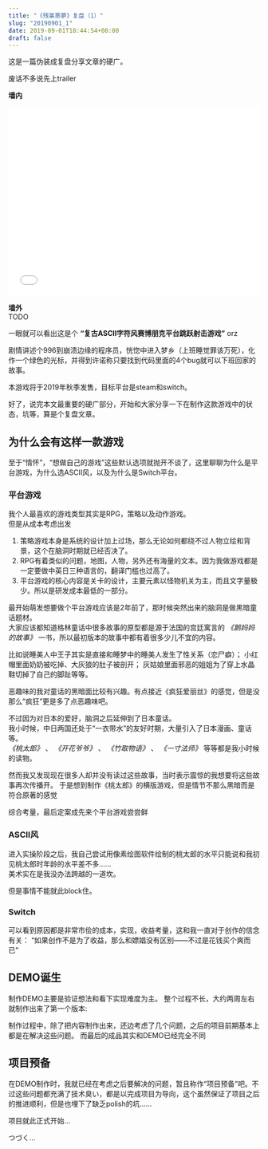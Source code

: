 ```yaml
---
title: "《残業悪夢》复盘（1）"
slug: "20190901_1"
date: 2019-09-01T18:44:54+08:00
draft: false
---
```


这是一篇伪装成复盘分享文章的硬广。

<!--more-->

废话不多说先上trailer


**墙内**  

<div style="position: relative; width: 100%; height: 0; padding-bottom: 75%;">
  <iframe src="//player.bilibili.com/player.html?aid=65059112&cid=112923555&page=1" 
          scrolling="no" 
          border="0" 
          frameborder="no" 
          framespacing="0" 
          allowfullscreen="true" 
          style="position: absolute; width: 100%; height: 100%; left: 0; top: 0;"> </iframe>
</div>

**墙外**  
TODO

一眼就可以看出这是个 **“复古ASCII字符风赛博朋克平台跳跃射击游戏”** orz

剧情讲述个996到崩溃边缘的程序员，恍惚中进入梦乡（上班睡觉罪该万死），化作一个绿色的光标，并得到许诺称只要找到代码里面的4个bug就可以下班回家的故事。

本游戏将于2019年秋季发售，目标平台是steam和switch。

好了，说完本文最重要的硬广部分，开始和大家分享一下在制作这款游戏中的状态，坑等，算是个复盘文章。

## 为什么会有这样一款游戏
至于“情怀”，“想做自己的游戏”这些默认选项就抛开不谈了，这里聊聊为什么是平台游戏，为什么选ASCII风，以及为什么是Switch平台。  

### 平台游戏
我个人最喜欢的游戏类型其实是RPG，策略以及动作游戏。  
但是从成本考虑出发  

1. 策略游戏本身是系统的设计加上过场，那么无论如何都绕不过人物立绘和背景，这个在脑洞时期就已经否决了。  
2. RPG有着类似的问题，地图，人物，另外还有海量的文本。因为我做游戏都是一定要做中英日三种语言的，翻译门槛也过高了。  
3. 平台游戏的核心内容是关卡的设计，主要元素以怪物机关为主，而且文字量极少。所以是研发成本最低的一部分。

最开始萌发想要做个平台游戏应该是2年前了，那时候突然出来的脑洞是做黑暗童话题材。  
大家应该都知道格林童话中很多故事的原型都是源于法国的宫廷寓言的 *《鹅妈妈的故事》* 一书，所以最初版本的故事中都有着很多少儿不宜的内容。  

比如说睡美人中王子其实是直接和睡梦中的睡美人发生了性关系（恋尸癖）；
小红帽里面奶奶被吃掉、大灰狼的肚子被剖开；
灰姑娘里面邪恶的姐姐为了穿上水晶鞋切掉了自己的脚趾等等。

恶趣味的我对童话的黑暗面比较有兴趣。有点接近《疯狂爱丽丝》的感觉，但是没那么“疯狂”更是多了点恶趣味吧。

不过因为对日本的爱好，脑洞之后延伸到了日本童话。  
我小时候，中日两国还处于“一衣带水”的友好时期，大量引入了日本漫画、童话等。  
 *《桃太郎》* 、 *《开花爷爷》* 、 *《竹取物语》* 、 *《一寸法师》* 等等都是我小时候的读物。

然而我又发现现在很多人却并没有读过这些故事，当时表示震惊的我想要将这些故事再次传播开。
于是想到制作《桃太郎》的横版游戏，但是情节不那么黑暗而是符合原著的感觉

综合考量，最后定案成先来个平台游戏尝尝鲜

### ASCII风
进入实操阶段之后，我自己尝试用像素绘图软件绘制的桃太郎的水平只能说和我初见桃太郎时年龄的水平差不多……  
美术实在是我没办法跨越的一道坎。  

但是事情不能就此block住。  

### Switch


可以看到原因都是非常市侩的成本，实现，收益考量，这和我一直对于创作的信念有关：
“如果创作不是为了收益，那么和嫖娼没有区别——不过是花钱买个爽而已”

## DEMO诞生
制作DEMO主要是验证想法和看下实现难度为主。
整个过程不长，大约两周左右就制作出来了第一个版本:

制作过程中，除了把内容制作出来，还边考虑了几个问题，之后的项目前期基本上都是在解决这些问题。
而最后的成品其实和DEMO已经完全不同


## 项目预备  
在DEMO制作时，我就已经在考虑之后要解决的问题，暂且称作“项目预备”吧。不过这些问题都充满了技术臭い，都是以完成项目为导向，这个虽然保证了项目之后的推进顺利，但是也埋下了缺乏polish的坑……



项目就此正式开始...


つづく...
